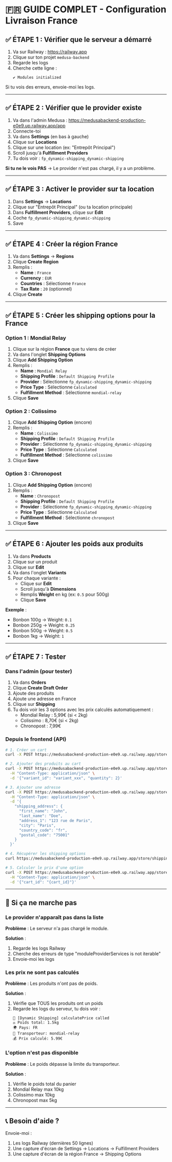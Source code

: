 # 🇫🇷 GUIDE COMPLET - Configuration Livraison France

## ✅ ÉTAPE 1 : Vérifier que le serveur a démarré

1. Va sur Railway : https://railway.app
2. Clique sur ton projet `medusa-backend`
3. Regarde les logs
4. Cherche cette ligne :
   ```
   ✔ Modules initialized
   ```

Si tu vois des erreurs, envoie-moi les logs.

---

## ✅ ÉTAPE 2 : Vérifier que le provider existe

1. Va dans l'admin Medusa : https://medusabackend-production-e0e9.up.railway.app/app
2. Connecte-toi
3. Va dans **Settings** (en bas à gauche)
4. Clique sur **Locations**
5. Clique sur une location (ex: "Entrepôt Principal")
6. Scroll jusqu'à **Fulfillment Providers**
7. Tu dois voir : `fp_dynamic-shipping_dynamic-shipping`

**Si tu ne le vois PAS** → Le provider n'est pas chargé, il y a un problème.

---

## ✅ ÉTAPE 3 : Activer le provider sur ta location

1. Dans **Settings** → **Locations**
2. Clique sur "Entrepôt Principal" (ou ta location principale)
3. Dans **Fulfillment Providers**, clique sur **Edit**
4. Coche `fp_dynamic-shipping_dynamic-shipping`
5. Save

---

## ✅ ÉTAPE 4 : Créer la région France

1. Va dans **Settings** → **Regions**
2. Clique **Create Region**
3. Remplis :
   - **Name** : `France`
   - **Currency** : `EUR`
   - **Countries** : Sélectionne `France`
   - **Tax Rate** : `20` (optionnel)
4. Clique **Create**

---

## ✅ ÉTAPE 5 : Créer les shipping options pour la France

### Option 1 : Mondial Relay

1. Clique sur la région **France** que tu viens de créer
2. Va dans l'onglet **Shipping Options**
3. Clique **Add Shipping Option**
4. Remplis :
   - **Name** : `Mondial Relay`
   - **Shipping Profile** : `Default Shipping Profile`
   - **Provider** : Sélectionne `fp_dynamic-shipping_dynamic-shipping`
   - **Price Type** : Sélectionne `Calculated`
   - **Fulfillment Method** : Sélectionne `mondial-relay`
5. Clique **Save**

### Option 2 : Colissimo

1. Clique **Add Shipping Option** (encore)
2. Remplis :
   - **Name** : `Colissimo`
   - **Shipping Profile** : `Default Shipping Profile`
   - **Provider** : Sélectionne `fp_dynamic-shipping_dynamic-shipping`
   - **Price Type** : Sélectionne `Calculated`
   - **Fulfillment Method** : Sélectionne `colissimo`
3. Clique **Save**

### Option 3 : Chronopost

1. Clique **Add Shipping Option** (encore)
2. Remplis :
   - **Name** : `Chronopost`
   - **Shipping Profile** : `Default Shipping Profile`
   - **Provider** : Sélectionne `fp_dynamic-shipping_dynamic-shipping`
   - **Price Type** : Sélectionne `Calculated`
   - **Fulfillment Method** : Sélectionne `chronopost`
3. Clique **Save**

---

## ✅ ÉTAPE 6 : Ajouter les poids aux produits

1. Va dans **Products**
2. Clique sur un produit
3. Clique sur **Edit**
4. Va dans l'onglet **Variants**
5. Pour chaque variante :
   - Clique sur **Edit**
   - Scroll jusqu'à **Dimensions**
   - Remplis **Weight** en kg (ex: `0.5` pour 500g)
   - Clique **Save**

**Exemple** :
- Bonbon 100g → Weight: `0.1`
- Bonbon 250g → Weight: `0.25`
- Bonbon 500g → Weight: `0.5`
- Bonbon 1kg → Weight: `1`

---

## ✅ ÉTAPE 7 : Tester

### Dans l'admin (pour tester)

1. Va dans **Orders**
2. Clique **Create Draft Order**
3. Ajoute des produits
4. Ajoute une adresse en France
5. Clique sur **Shipping**
6. Tu dois voir les 3 options avec les prix calculés automatiquement :
   - Mondial Relay : 5,99€ (si < 2kg)
   - Colissimo : 8,70€ (si < 2kg)
   - Chronopost : 7,99€

### Depuis le frontend (API)

```bash
# 1. Créer un cart
curl -X POST https://medusabackend-production-e0e9.up.railway.app/store/carts

# 2. Ajouter des produits au cart
curl -X POST https://medusabackend-production-e0e9.up.railway.app/store/carts/{cart_id}/line-items \
  -H "Content-Type: application/json" \
  -d '{"variant_id": "variant_xxx", "quantity": 2}'

# 3. Ajouter une adresse
curl -X POST https://medusabackend-production-e0e9.up.railway.app/store/carts/{cart_id} \
  -H "Content-Type: application/json" \
  -d '{
    "shipping_address": {
      "first_name": "John",
      "last_name": "Doe",
      "address_1": "123 rue de Paris",
      "city": "Paris",
      "country_code": "fr",
      "postal_code": "75001"
    }
  }'

# 4. Récupérer les shipping options
curl https://medusabackend-production-e0e9.up.railway.app/store/shipping-options?cart_id={cart_id}

# 5. Calculer le prix d'une option
curl -X POST https://medusabackend-production-e0e9.up.railway.app/store/shipping-options/{option_id}/calculate \
  -H "Content-Type: application/json" \
  -d '{"cart_id": "{cart_id}"}'
```

---

## 🐛 Si ça ne marche pas

### Le provider n'apparaît pas dans la liste

**Problème** : Le serveur n'a pas chargé le module.

**Solution** :
1. Regarde les logs Railway
2. Cherche des erreurs de type "moduleProviderServices is not iterable"
3. Envoie-moi les logs

### Les prix ne sont pas calculés

**Problème** : Les produits n'ont pas de poids.

**Solution** :
1. Vérifie que TOUS les produits ont un poids
2. Regarde les logs du serveur, tu dois voir :
   ```
   🚚 [Dynamic Shipping] calculatePrice called
   ⚖️ Poids total: 1.5kg
   🌍 Pays: FR
   🚛 Transporteur: mondial-relay
   💰 Prix calculé: 5.99€
   ```

### L'option n'est pas disponible

**Problème** : Le poids dépasse la limite du transporteur.

**Solution** :
1. Vérifie le poids total du panier
2. Mondial Relay max 10kg
3. Colissimo max 10kg
4. Chronopost max 5kg

---

## 📞 Besoin d'aide ?

Envoie-moi :
1. Les logs Railway (dernières 50 lignes)
2. Une capture d'écran de Settings → Locations → Fulfillment Providers
3. Une capture d'écran de la région France → Shipping Options
